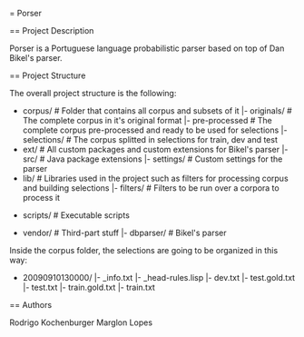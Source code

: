 = Porser

== Project Description

Porser is a Portuguese language probabilistic parser based on top of Dan Bikel's parser.

== Project Structure

The overall project structure is the following:

  + corpus/           # Folder that contains all corpus and subsets of it
   |- originals/      # The complete corpus in it's original format
   |- pre-processed   # The complete corpus pre-processed and ready to be used for selections
   |- selections/     # The corpus splitted in selections for train, dev and test
  + ext/              # All custom packages and custom extensions for Bikel's parser
   |- src/            # Java package extensions
   |- settings/       # Custom settings for the parser
  + lib/              # Libraries used in the project such as filters for processing corpus and building selections
   |- filters/        # Filters to be run over a corpora to process it
  - scripts/          # Executable scripts
  + vendor/           # Third-part stuff
   |- dbparser/       # Bikel's parser

Inside the corpus folder, the selections are going to be organized in this way:

  + 20090910130000/
   |- _info.txt
   |- _head-rules.lisp
   |- dev.txt
   |- test.gold.txt
   |- test.txt
   |- train.gold.txt 
   |- train.txt

== Authors

Rodrigo Kochenburger <divoxx at gmail dot com>
Marglon Lopes 
